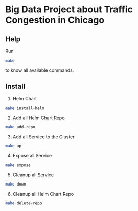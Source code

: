 # Big Data Project about Traffic Congestion in Chicago
## Help

Run

```bash
make
```

to know all available commands.

## Install

1. Helm Chart

```bash
make install-helm
```

2. Add all Helm Chart Repo

```bash
make add-repo
```

3. Add all Service to the Cluster

```bash
make up
```

4. Expose all Service

```bash
make expose
```

5. Cleanup all Service

```bash
make down
```

6. Cleanup all Helm Chart Repo 
```bash
make delete-repo
```

